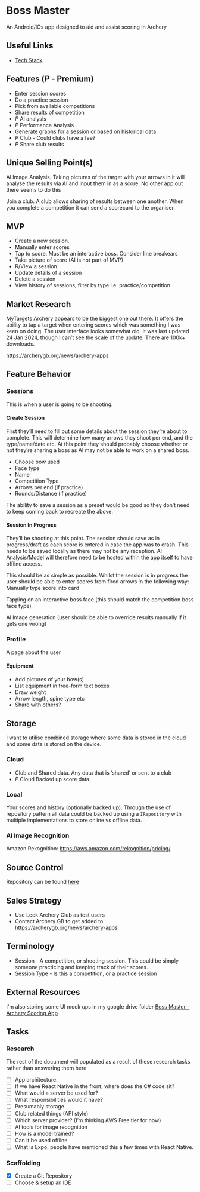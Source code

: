 # Boss Master
An Android/IOs app designed to aid and assist scoring in Archery

## Useful Links
* [Tech Stack](./docs/tech-stack)

## Features (*P* - Premium)
* Enter session scores
* Do a practice session
* Pick from available competitions
* Share results of competition
* *P* AI analysis
* *P* Performance Analysis
* Generate graphs for a session or based on historical data
* *P* Club - Could clubs have a fee?
* *P* Share club results

## Unique Selling Point(s)
AI Image Analysis. Taking pictures of the target with your arrows in it will analyse the results via AI and input them in as a score. No other app out there seems to do this

Join a club. A club allows sharing of results between one another. When you complete  a competition it can send a scorecard to the organiser.

## MVP
* Create a new session.
* Manually enter scores
* Tap to score. Must be an interactive boss. Consider line breakears
* Take picture of score (AI is not part of MVP)
* R/View a session
* Update details of a session
* Delete a session
* View history of sessions, filter by type i.e. practice/competition

## Market Research
MyTargets Archery appears to be the biggest one out there. It offers the ability to tap a target when entering scores which was something I was keen on doing. The user interface looks somewhat old. It was last updated 24 Jan 2024, though I can’t see the scale of the update. There are 100k+ downloads.


https://archerygb.org/news/archery-apps

## Feature Behavior
### Sessions
This is when a user is going to be shooting. 

#### Create Session
First they’ll need to fill out some details about the session they’re about to complete. This will determine how many arrows they shoot per end, and the type/name/date etc. At this point they should probably choose whether or not they’re sharing a boss as AI may not be able to work on a shared boss. 

* Choose bow used
* Face type
* Name
* Competition Type
* Arrows per end (if practice)
* Rounds/Distance (if practice)

The ability to save a session as a preset would be good so they don’t need to keep coming back to recreate the above.

#### Session In Progress
They’ll be shooting at this point. The session should save as in progress/draft as each score is entered in case the app was to crash. This needs to be saved locally as there may not be any reception. AI Analysis/Model will therefore need to be hosted within the app itself to have offline access.

This should be as simple as possible. Whilst the session is in progress the user should be able to enter scores from fired arrows in the following way:
Manually type score into card

Tapping on an interactive boss face (this should match the competition boss face type)

AI Image generation (user should be able to override results manually if it gets one wrong)

### Profile
A page about the user

#### Equipment
* Add pictures of your bow(s)
* List equipment in free-form text boxes
* Draw weight
* Arrow length, spine type etc
* Share with others?

## Storage
I want to utilise combined storage where some data is stored in the cloud and some data is stored on the device.

### Cloud
* Club and Shared data. Any data that is ‘shared’ or sent to a club
* *P* Cloud Backed up score data

### Local
Your scores and history (optionally backed up). Through the use of repository pattern all data could be backed up using a `IRepository` with multiple implementations to store online vs offline data.

### AI Image Recognition
Amazon Rekognition: https://aws.amazon.com/rekognition/pricing/

## Source Control
Repository can be found [here](https://github.com/MrZeeba/boss-master)

## Sales Strategy
* Use Leek Archery Club as test users
* Contact Archery GB to get added to https://archerygb.org/news/archery-apps

## Terminology
* Session - A competition, or shooting session. This could be simply someone practicing and keeping track of their scores.
* Session Type - Is this a competition, or a practice session

## External Resources
I'm also storing some UI mock ups in my google drive folder [Boss Master - Archery Scoring App](https://drive.google.com/drive/folders/1xHw_5s4eEELYp4uWopVTb6TwpZSKrL81)

## Tasks

### Research
The rest of the document will populated as a result of these research tasks rather than answering them here

* [ ] App architecture.
* [ ] If we have React Native in the front, where does the C# code sit?
* [ ] What would a server be used for? 
* [ ] What responsibilities would it have?
* [ ] Presumably storage
* [ ] Club related things (API style)
* [ ] Which server provider? (I’m thinking AWS Free tier for now)
* [ ] AI tools for image recognition
* [ ] How is a model trained?
* [ ] Can it be used offline
* [ ] What is Expo, people have mentioned this a few times with React Native.

### Scaffolding
* [x] Create a Git Repository
* [ ] Choose & setup an IDE
